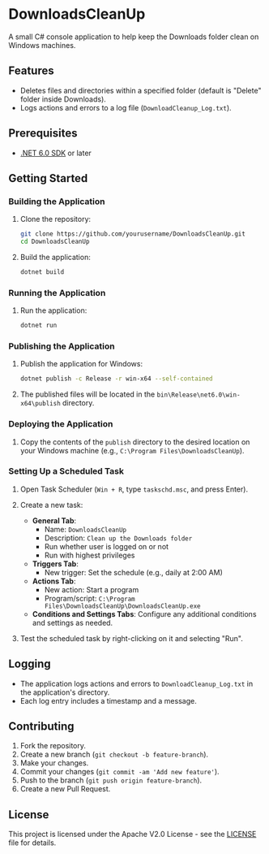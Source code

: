 # DownloadsCleanUp

A small C# console application to help keep the Downloads folder clean on Windows machines.

## Features

- Deletes files and directories within a specified folder (default is "Delete" folder inside Downloads).
- Logs actions and errors to a log file (`DownloadCleanup_Log.txt`).

## Prerequisites

- [.NET 6.0 SDK](https://dotnet.microsoft.com/download/dotnet/6.0) or later

## Getting Started

### Building the Application

1. Clone the repository:
    ```sh
    git clone https://github.com/yourusername/DownloadsCleanUp.git
    cd DownloadsCleanUp
    ```

2. Build the application:
    ```sh
    dotnet build
    ```

### Running the Application

1. Run the application:
    ```sh
    dotnet run
    ```

### Publishing the Application

1. Publish the application for Windows:
    ```sh
    dotnet publish -c Release -r win-x64 --self-contained
    ```

2. The published files will be located in the `bin\Release\net6.0\win-x64\publish` directory.

### Deploying the Application

1. Copy the contents of the `publish` directory to the desired location on your Windows machine (e.g., `C:\Program Files\DownloadsCleanUp`).

### Setting Up a Scheduled Task

1. Open Task Scheduler (`Win + R`, type `taskschd.msc`, and press Enter).
2. Create a new task:
    - **General Tab**:
        - Name: `DownloadsCleanUp`
        - Description: `Clean up the Downloads folder`
        - Run whether user is logged on or not
        - Run with highest privileges
    - **Triggers Tab**:
        - New trigger: Set the schedule (e.g., daily at 2:00 AM)
    - **Actions Tab**:
        - New action: Start a program
        - Program/script: `C:\Program Files\DownloadsCleanUp\DownloadsCleanUp.exe`
    - **Conditions and Settings Tabs**: Configure any additional conditions and settings as needed.

3. Test the scheduled task by right-clicking on it and selecting "Run".

## Logging

- The application logs actions and errors to `DownloadCleanup_Log.txt` in the application's directory.
- Each log entry includes a timestamp and a message.

## Contributing

1. Fork the repository.
2. Create a new branch (`git checkout -b feature-branch`).
3. Make your changes.
4. Commit your changes (`git commit -am 'Add new feature'`).
5. Push to the branch (`git push origin feature-branch`).
6. Create a new Pull Request.

## License

This project is licensed under the Apache V2.0 License - see the [LICENSE](LICENSE) file for details.